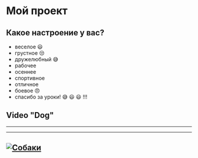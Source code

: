 # Мой проект

## Какое настроение у вас?
* веселое :smiley:
* грустное :unamused:
* дружелюбный :sweat_smile:
* рабочее
* осеннее
* спортивное
* отличное 
* боевое :angry:
* спасибо за уроки! :sweat_smile: :smiley: :smiley: !!!

## Video "Dog"
---
---
[![Собаки](https://attuale.ru/wp-content/uploads/2018/08/maxresdefault-60.jpg)](https://youtu.be/vwSw184vKd0)
---
